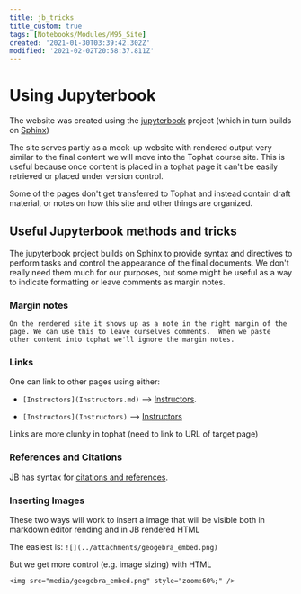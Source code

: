 ```yaml
---
title: jb_tricks
title_custom: true
tags: [Notebooks/Modules/M95_Site]
created: '2021-01-30T03:39:42.302Z'
modified: '2021-02-02T20:58:37.811Z'
---
```


# Using Jupyterbook

The website was created using the [jupyterbook](https://jupyterbook.org/) project (which in turn builds on [Sphinx](https://www.sphinx-doc.org/))

The site serves partly as a mock-up website with rendered output very similar to the final content we will move into the Tophat course site. This is useful because once content is placed in a tophat page it can't be easily retrieved or placed under version control.

Some of the pages don't get transferred to Tophat and instead contain draft material, or notes on how this site and other things are organized.

## Useful Jupyterbook methods and tricks

The jupyterbook project builds on Sphinx to provide syntax and directives to perform tasks and control the appearance of the final documents. We don't really need them much for our purposes, but some might be useful as a way to indicate formatting or leave comments as margin notes.

### Margin notes

```{margin} This is a margin note
On the rendered site it shows up as a note in the right margin of the page. We can use this to leave ourselves comments.  When we paste other content into tophat we'll ignore the margin notes.
```

### Links

One can link to other pages using either:
- `[Instructors](Instructors.md)` --> [Instructors](Instructors.md).

- `[Instructors](Instructors)` --> [Instructors](Instructors)

Links are more clunky in tophat (need to link to URL of target page)

### References and Citations

JB has syntax for [citations and references](https://jupyterbook.org/content/citations.html). 


### Inserting Images
These two ways will work to insert a image that will be visible both in markdown editor rending and in JB rendered HTML

The easiest is:
`![](../attachments/geogebra_embed.png)`

But we get more control (e.g. image sizing) with HTML

`<img src="media/geogebra_embed.png" style="zoom:60%;" />`







